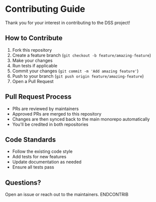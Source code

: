  # Contributing Guide

  Thank you for your interest in contributing to the DSS project!

  ## How to Contribute

  1. Fork this repository
  2. Create a feature branch (`git checkout -b feature/amazing-feature`)
  3. Make your changes
  4. Run tests if applicable
  5. Commit your changes (`git commit -m 'Add amazing feature'`)
  6. Push to your branch (`git push origin feature/amazing-feature`)
  7. Open a Pull Request

  ## Pull Request Process

  - PRs are reviewed by maintainers
  - Approved PRs are merged to this repository
  - Changes are then synced back to the main monorepo automatically
  - You'll be credited in both repositories

  ## Code Standards

  - Follow the existing code style
  - Add tests for new features
  - Update documentation as needed
  - Ensure all tests pass

  ## Questions?

  Open an issue or reach out to the maintainers.
  ENDCONTRIB
